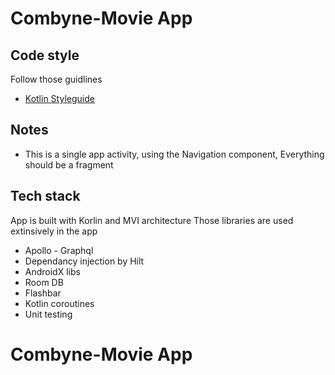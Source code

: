 # Combyne-Movie App


## Code style
Follow those guidlines
- [Kotlin Styleguide](https://developer.android.com/kotlin/style-guide)

## Notes
  - This is a single app activity, using the Navigation component, Everything should be a fragment

## Tech stack
App is built with Korlin and MVI architecture
Those libraries are used extinsively in the app
  - Apollo - Graphql
  - Dependancy injection by Hilt
  - AndroidX libs
  - Room DB
  - Flashbar
  - Kotlin coroutines
  - Unit testing
 
# Combyne-Movie App
